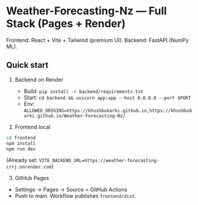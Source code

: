 # Weather-Forecasting-Nz — Full Stack (Pages + Render)
Frontend: React + Vite + Tailwind (premium UI). Backend: FastAPI (NumPy ML).

## Quick start
1) Backend on Render
   - Build: `pip install -r backend/requirements.txt`
   - Start: `cd backend && uvicorn app:app --host 0.0.0.0 --port $PORT`
   - Env: `ALLOWED_ORIGINS=https://khushbukarki.github.io,https://khushbukarki.github.io/Weather-Forecasting-Nz/`

2) Frontend local
```bash
cd frontend
npm install
npm run dev
```
(Already set: `VITE_BACKEND_URL=https://weather-forecasting-crrj.onrender.com`)

3) GitHub Pages
- Settings → Pages → Source = GitHub Actions
- Push to main. Workflow publishes `frontend/dist`.
